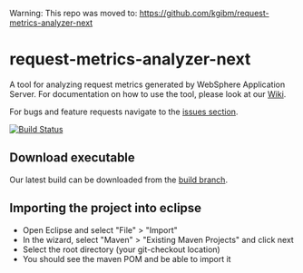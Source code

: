 Warning: This repo was moved to: https://github.com/kgibm/request-metrics-analyzer-next
# request-metrics-analyzer-next #
A tool for analyzing request metrics generated by WebSphere Application Server. For documentation on how to use the tool, please look at our [Wiki](https://github.com/skliche/request-metrics-analyzer-next/wiki).

For bugs and feature requests navigate to the [issues section](https://github.com/skliche/request-metrics-analyzer-next/issues).

[![Build Status](https://travis-ci.org/skliche/request-metrics-analyzer-next.svg)](https://travis-ci.org/skliche/request-metrics-analyzer-next)

## Download executable ##
Our latest build can be downloaded from the [build branch](https://github.com/skliche/request-metrics-analyzer-next/tree/builds).

## Importing the project into eclipse ##
* Open Eclipse and select "File" > "Import"
* In the wizard, select "Maven" > "Existing Maven Projects" and click next
* Select the root directory (your git-checkout location)
* You should see the maven POM and be able to import it
